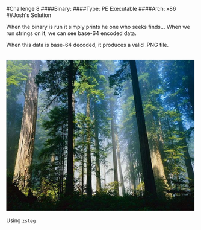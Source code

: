 #Challenge 8
####Binary: 
####Type: PE Executable
####Arch: x86
##Josh's Solution

When the binary is run it simply prints he one who seeks finds... When we run strings on it, we can see base-64 encoded data.

When this data is base-64 decoded, it produces a valid .PNG file.

<br><img src="imgs/chal8-gdssagh.png" width="500"></br>

Using `zsteg`

